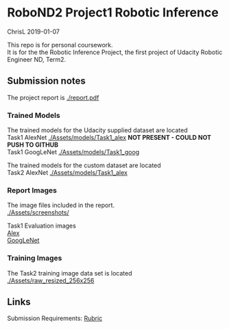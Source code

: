 # RoboND2 Project1 Robotic Inference
ChrisL 2019-01-07

This repo is for personal coursework.<br/>
It is for the the Robotic Inference Project, the first project of Udacity Robotic Engineer ND, Term2.


## Submission notes 

The project report is [./report.pdf](report.pdf)<br/>

### Trained Models
The trained models for the Udacity supplied dataset are located <br/>
Task1 AlexNet [./Assets/models/Task1_alex](./Assets/models/Task1_alex) **NOT PRESENT - COULD NOT PUSH TO GITHUB**<br/> 
Task1 GoogLeNet [./Assets/models/Task1_goog](./Assets/models/Task1_goog)<br/>

The trained models for the custom dataset are located <br/>
Task2 AlexNet [./Assets/models/Task1_alex](./Assets/models/Task1_alex)<br/>

### Report Images
The image files included in the report.<br/>
[./Assets/screenshots/](./Assets/screenshots/)<br/>

Task1 Evaluation images<br/>
[Alex](./Assets/screenshots/P1_Evaluate_Alex01_x1.png)<br/>
[GoogLeNet](./Assets/screenshots/Screenshot_2019-01-01_P2_google03_adam_E5_accuracy.png)<br/>

### Training Images
The Task2 training image data set is located<br/>
[./Assets/raw_resized_256x256](./Assets/raw_resized_256x256)<br/>

## Links
Submission Requirements: [Rubric](https://review.udacity.com/#!/rubrics/1319/view) 